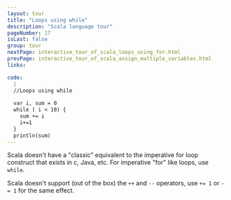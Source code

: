 ```yaml
---
layout: tour
title: "Loops using while"
description: "Scala language tour"
pageNumber: 17
isLast: false
group: tour
nextPage: interactive_tour_of_scala_loops_using_for.html
prevPage: interactive_tour_of_scala_assign_multiple_variables.html
links:

code:
  |
  //Loops using while  
  
  var i, sum = 0  
  while ( i < 10) {  
    sum += i  
    i+=1  
  }  
  println(sum)  
---
```


Scala doesn't have a "classic" equivalent to the imperative for loop construct that exists in c, Java, etc. For imperative "for" like loops, use `while`.

Scala doesn't support (out of the box) the `++` and `--` operators, use `+= 1` or `-= 1` for the same effect.